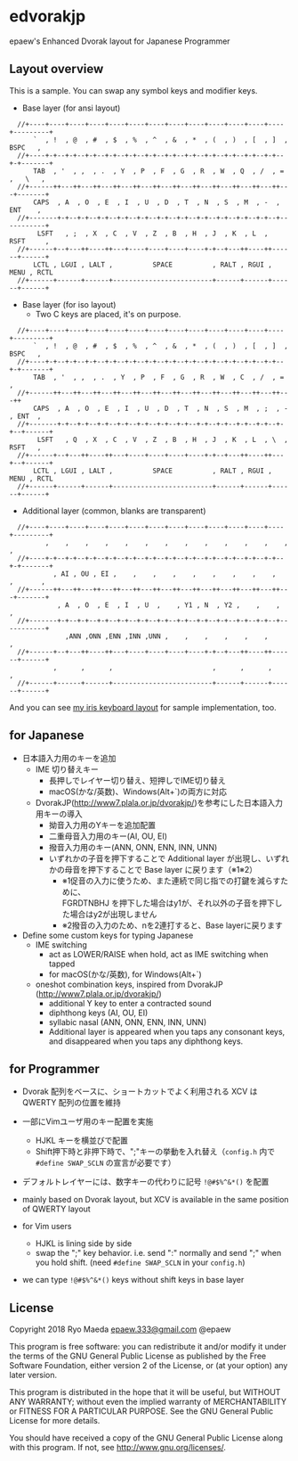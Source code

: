 # edvorakjp

epaew's Enhanced Dvorak layout for Japanese Programmer

## Layout overview
This is a sample. You can swap any symbol keys and modifier keys.

- Base layer (for ansi layout)
```
  //+----+----+----+----+----+----+----+----+----+----+----+----+----+---------+
      `  , !  , @  , #  , $  , %  , ^  , &  , *  , (  , )  , [  , ]  ,  BSPC   ,
  //+----+-+--+-+--+-+--+-+--+-+--+-+--+-+--+-+--+-+--+-+--+-+--+-+--+-+-------+
      TAB  , '  , ,  , .  , Y  , P  , F  , G  , R  , W  , Q  , /  , =  ,   \   ,
  //+------++---++---++---++---++---++---++---++---++---++---++---++---+-------+
      CAPS  , A  , O  , E  , I  , U  , D  , T  , N  , S  , M  , -  ,    ENT    ,
  //+-------+-+--+-+--+-+--+-+--+-+--+-+--+-+--+-+--+-+--+-+--+-+--+-----------+
       LSFT   , ;  , X  , C  , V  , Z  , B  , H  , J  , K  , L  ,     RSFT     ,
  //+------+--+---++----++---+----+----+----+----+-+--+---++----++------+------+
      LCTL , LGUI , LALT ,          SPACE          , RALT , RGUI , MENU , RCTL
  //+------+------+------+-------------------------+------+------+------+------+
```
- Base layer (for iso layout)
  - Two C keys are placed, it's on purpose.
```
  //+----+----+----+----+----+----+----+----+----+----+----+----+----+---------+
      `  , !  , @  , #  , $  , %  , ^  , &  , *  , (  , )  , [  , ]  ,  BSPC   ,
  //+----+-+--+-+--+-+--+-+--+-+--+-+--+-+--+-+--+-+--+-+--+-+--+-+--+-+-------+
      TAB  , '  , ,  , .  , Y  , P  , F  , G  , R  , W  , C  , /  , =  ,
  //+------++---++---++---++---++---++---++---++---++---++---++---++---++
      CAPS  , A  , O  , E  , I  , U  , D  , T  , N  , S  , M  , ;  , -  , ENT  ,
  //+-------+-+--+-+--+-+--+-+--+-+--+-+--+-+--+-+--+-+--+-+--+-+--+-+--+------+
       LSFT   , Q  , X  , C  , V  , Z  , B  , H  , J  , K  , L  , \  ,  RSFT   ,
  //+------+--+---++----++---+----+----+----+----+-+--+---++----++---+--+------+
      LCTL , LGUI , LALT ,          SPACE          , RALT , RGUI , MENU , RCTL
  //+------+------+------+-------------------------+------+------+------+------+
```
- Additional layer (common, blanks are transparent)
```
  //+----+----+----+----+----+----+----+----+----+----+----+----+----+---------+
         ,    ,    ,    ,    ,    ,    ,    ,    ,    ,    ,    ,    ,         ,
  //+----+-+--+-+--+-+--+-+--+-+--+-+--+-+--+-+--+-+--+-+--+-+--+-+--+-+-------+
           , AI , OU , EI ,    ,    ,    ,    ,    ,    ,    ,    ,    ,       ,
  //+------++---++---++---++---++---++---++---++---++---++---++---++---+-------+
            , A  , O  , E  , I  , U  ,    , Y1 , N  , Y2 ,    ,    ,           ,
  //+-------+-+--+-+--+-+--+-+--+-+--+-+--+-+--+-+--+-+--+-+--+-+--+-----------+
              ,ANN ,ONN ,ENN ,INN ,UNN ,    ,    ,    ,    ,    ,              ,
  //+------+--+---++----++---+----+----+----+----+-+--+---++----++------+------+
           ,      ,      ,                         ,      ,      ,      ,
  //+------+------+------+-------------------------+------+------+------+------+
```

 And you can see [my iris keyboard layout](../../keyboards/iris/keymaps/edvorakjp/keymap.c) for sample implementation, too.

## for Japanese

- 日本語入力用のキーを追加
  - IME 切り替えキー
    - 長押しでレイヤー切り替え、短押しでIME切り替え
    - macOS(かな/英数)、Windows(Alt+\`)の両方に対応
  - DvorakJP(<http://www7.plala.or.jp/dvorakjp/>)を参考にした日本語入力用キーの導入
    - 拗音入力用のYキーを追加配置
    - 二重母音入力用のキー(AI, OU, EI)
    - 撥音入力用のキー(ANN, ONN, ENN, INN, UNN)
    - いずれかの子音を押下することで Additional layer が出現し、いずれかの母音を押下することで Base layer に戻ります（※1※2）
      - ※1促音の入力に使うため、また連続で同じ指での打鍵を減らすために、  
        FGRDTNBHJ を押下した場合はy1が、それ以外の子音を押下した場合はy2が出現しません
      - ※2撥音の入力のため、nを2連打すると、Base layerに戻ります
- Define some custom keys for typing Japanese
  - IME switching
    - act as LOWER/RAISE when hold, act as IME switching when tapped
    - for macOS(かな/英数), for Windows(Alt+\`)
  - oneshot combination keys, inspired from DvorakJP (<http://www7.plala.or.jp/dvorakjp/>)
    - additional Y key to enter a contracted sound
    - diphthong keys (AI, OU, EI)
    - syllabic nasal (ANN, ONN, ENN, INN, UNN)
    - Additional layer is appeared when you taps any consonant keys, and disappeared when you taps any diphthong keys.

## for Programmer

- Dvorak 配列をベースに、ショートカットでよく利用される XCV は QWERTY 配列の位置を維持
- 一部にVimユーザ用のキー配置を実施
    - HJKL キーを横並びで配置
    - Shift押下時と非押下時で、";"キーの挙動を入れ替え（`config.h` 内で `#define SWAP_SCLN` の宣言が必要です）
- デフォルトレイヤーには、数字キーの代わりに記号 `!@#$%^&*()` を配置

- mainly based on Dvorak layout, but XCV is available in the same position of QWERTY layout
- for Vim users
    - HJKL is lining side by side
    - swap the ";" key behavior. i.e. send ":" normally and send ";" when you hold shift. (need `#define SWAP_SCLN` in your `config.h`)
- we can type `!@#$%^&*()` keys without shift keys in base layer

## License

Copyright 2018 Ryo Maeda epaew.333@gmail.com @epaew

This program is free software: you can redistribute it and/or modify
it under the terms of the GNU General Public License as published by
the Free Software Foundation, either version 2 of the License, or
(at your option) any later version.

This program is distributed in the hope that it will be useful,
but WITHOUT ANY WARRANTY; without even the implied warranty of
MERCHANTABILITY or FITNESS FOR A PARTICULAR PURPOSE.  See the
GNU General Public License for more details.

You should have received a copy of the GNU General Public License
along with this program.  If not, see <http://www.gnu.org/licenses/>.
